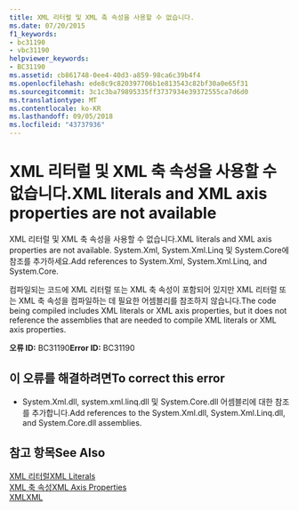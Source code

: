 ```yaml
---
title: XML 리터럴 및 XML 축 속성을 사용할 수 없습니다.
ms.date: 07/20/2015
f1_keywords:
- bc31190
- vbc31190
helpviewer_keywords:
- BC31190
ms.assetid: cb861748-0ee4-40d3-a859-98ca6c39b4f4
ms.openlocfilehash: ede8c9c820397706b1e813543c82bf30a0e65f31
ms.sourcegitcommit: 3c1c3ba79895335ff3737934e39372555ca7d6d0
ms.translationtype: MT
ms.contentlocale: ko-KR
ms.lasthandoff: 09/05/2018
ms.locfileid: "43737936"
---
```

# <a name="xml-literals-and-xml-axis-properties-are-not-available"></a><span data-ttu-id="103f2-102">XML 리터럴 및 XML 축 속성을 사용할 수 없습니다.</span><span class="sxs-lookup"><span data-stu-id="103f2-102">XML literals and XML axis properties are not available</span></span>
<span data-ttu-id="103f2-103">XML 리터럴 및 XML 축 속성을 사용할 수 없습니다.</span><span class="sxs-lookup"><span data-stu-id="103f2-103">XML literals and XML axis properties are not available.</span></span> <span data-ttu-id="103f2-104">System.Xml, System.Xml.Linq 및 System.Core에 참조를 추가하세요.</span><span class="sxs-lookup"><span data-stu-id="103f2-104">Add references to System.Xml, System.Xml.Linq, and System.Core.</span></span>  
  
 <span data-ttu-id="103f2-105">컴파일되는 코드에 XML 리터럴 또는 XML 축 속성이 포함되어 있지만 XML 리터럴 또는 XML 축 속성을 컴파일하는 데 필요한 어셈블리를 참조하지 않습니다.</span><span class="sxs-lookup"><span data-stu-id="103f2-105">The code being compiled includes XML literals or XML axis properties, but it does not reference the assemblies that are needed to compile XML literals or XML axis properties.</span></span>  
  
 <span data-ttu-id="103f2-106">**오류 ID:** BC31190</span><span class="sxs-lookup"><span data-stu-id="103f2-106">**Error ID:** BC31190</span></span>  
  
## <a name="to-correct-this-error"></a><span data-ttu-id="103f2-107">이 오류를 해결하려면</span><span class="sxs-lookup"><span data-stu-id="103f2-107">To correct this error</span></span>  
  
-   <span data-ttu-id="103f2-108">System.Xml.dll, system.xml.linq.dll 및 System.Core.dll 어셈블리에 대한 참조를 추가합니다.</span><span class="sxs-lookup"><span data-stu-id="103f2-108">Add references to the System.Xml.dll, System.Xml.Linq.dll, and System.Core.dll assemblies.</span></span>  
  
## <a name="see-also"></a><span data-ttu-id="103f2-109">참고 항목</span><span class="sxs-lookup"><span data-stu-id="103f2-109">See Also</span></span>  
 [<span data-ttu-id="103f2-110">XML 리터럴</span><span class="sxs-lookup"><span data-stu-id="103f2-110">XML Literals</span></span>](../../visual-basic/language-reference/xml-literals/index.md)  
 [<span data-ttu-id="103f2-111">XML 축 속성</span><span class="sxs-lookup"><span data-stu-id="103f2-111">XML Axis Properties</span></span>](../../visual-basic/language-reference/xml-axis/index.md)  
 [<span data-ttu-id="103f2-112">XML</span><span class="sxs-lookup"><span data-stu-id="103f2-112">XML</span></span>](../../visual-basic/programming-guide/language-features/xml/index.md)
